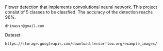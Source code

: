 Flower detection that implements convolutional neural network. This project consist of 5 classes to be classfied. The accuracy of the detection reachs 96%.

```
dhimassr@gmail.com
```

Dataset
```
https://storage.googleapis.com/download.tensorflow.org/example_images/flower_photos.tgz
```
